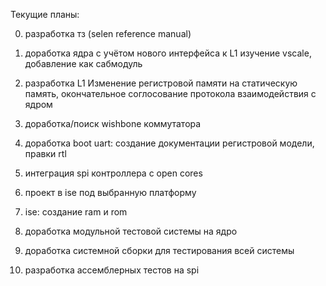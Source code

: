 Текущие планы:

0) разработка тз (selen reference manual)

1) доработка ядра с учётом нового интерфейса к L1
   изучение vscale, добавление как сабмодуль

2) разработка L1
  Изменение регистровой памяти на статическую память, окончательное соглосование протокола взаимодействия с ядром

3) доработка/поиск wishbone коммутатора

4) доработка boot uart: создание документации регистровой модели, правки rtl

5) интеграция spi контроллера с open cores 

6) проект в ise под выбранную платформу 

7) ise: создание ram и rom

8) доработка модульной тестовой системы на ядро

9) доработка системной сборки для тестирования всей системы

10) разработка ассемблерных тестов на spi

